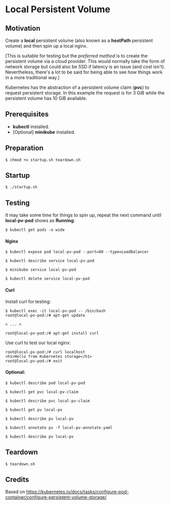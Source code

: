 # Local Persistent Volume

## Motivation

Create a __local__ persistent volume (also known as a __hostPath__ persistent volume) and then spin up a local nginx.

[This is suitable for testing but the _preferred method_ is to create the persistent volume via a cloud provider. This would normally take the form of network storage but could also be SSD if latency is an issue (and cost isn't). Nevertheless, there's a lot to be said for being able to see how things work in a more traditional way.]

Kubernetes has the abstraction of a persistent volume claim (__pvc__) to request persistent storage. In this example the request is for 3 GiB while the persistent volume has 10 GiB available.

## Prerequisites

* __kubectl__ installed.
* [Optional] __minikube__ installed.

## Preparation

	$ chmod +x startup.sh teardown.sh

## Startup

	$ ./startup.sh

## Testing

It may take some time for things to spin up, repeat the next command until __local-pv-pod__ shows as __Running__:

	$ kubectl get pods -o wide

#### Nginx

	$ kubectl expose pod local-pv-pod --port=80 --type=LoadBalancer

	$ kubectl describe service local-pv-pod

	$ minikube service local-pv-pod

	$ kubectl delete service local-pv-pod

#### Curl

Install curl for testing:

	$ kubectl exec -it local-pv-pod -- /bin/bash
	root@local-pv-pod:/# apt-get update

	< ... >

	root@local-pv-pod:/# apt-get install curl 

Use curl to test our local nginx:

	root@local-pv-pod:/# curl localhost
	<h1>Hello from Kubernetes storage</h1>
	root@local-pv-pod:/# exit

#### Optional:

	$ kubectl describe pod local-pv-pod

	$ kubectl get pvc local-pv-claim

	$ kubectl describe pvc local-pv-claim

	$ kubectl get pv local-pv

	$ kubectl describe pv local-pv

	$ kubectl annotate pv -f local-pv-annotate.yaml

	$ kubectl describe pv local-pv

## Teardown

	$ teardown.sh

## Credits

Based on https://kubernetes.io/docs/tasks/configure-pod-container/configure-persistent-volume-storage/

